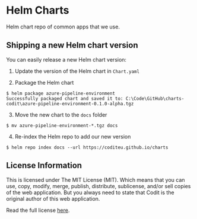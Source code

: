 # Helm Charts
Helm chart repo of common apps that we use.

## Shipping a new Helm chart version

You can easily release a new Helm chart version:

1. Update the version of the Helm chart in `Chart.yaml`

2. Package the Helm chart
```shell
$ helm package azure-pipeline-environment
Successfully packaged chart and saved it to: C:\Code\GitHub\charts-codit\azure-pipeline-environment-0.1.0-alpha.tgz
```

3. Move the new chart to the `docs` folder
```shell
$ mv azure-pipeline-environment-*.tgz docs
```

4. Re-index the Helm repo to add our new version
```shell
$ helm repo index docs --url https://coditeu.github.io/charts
```

## License Information
This is licensed under The MIT License (MIT). Which means that you can use, copy, modify, merge, publish, distribute, sublicense, and/or sell copies of the web application. But you always need to state that Codit is the original author of this web application.

Read the full license [here](https://github.com/CoditEU/charts/blob/master/LICENSE).